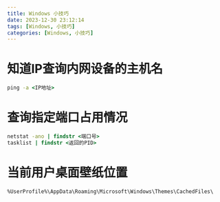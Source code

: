 ```yaml
---
title: Windows 小技巧
date: 2023-12-30 23:12:14
tags: [Windows, 小技巧]
categories: [Windows, 小技巧]
---
```


# 知道IP查询内网设备的主机名
```cmd
ping -a <IP地址>
```

# 查询指定端口占用情况
```cmd
netstat -ano | findstr <端口号>
tasklist | findstr <返回的PID>
```

# 当前用户桌面壁纸位置
```
%UserProfile%\AppData\Roaming\Microsoft\Windows\Themes\CachedFiles\
```